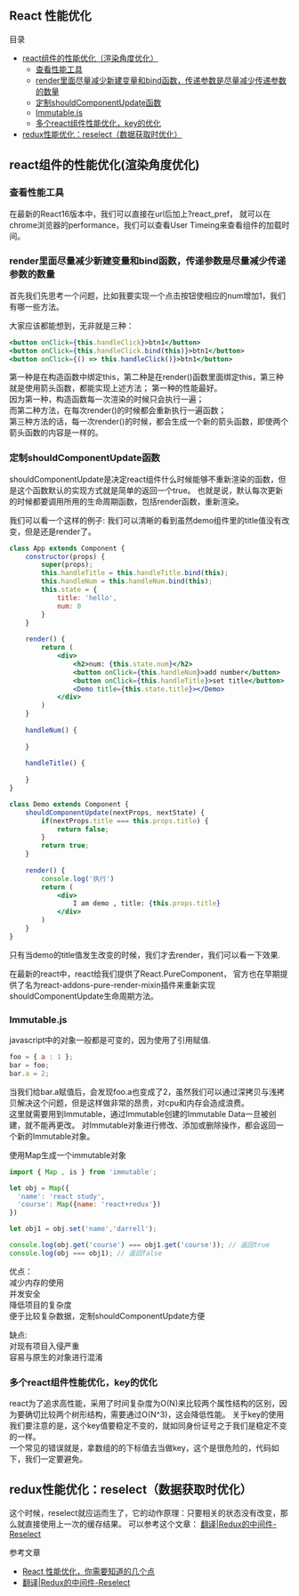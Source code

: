## React 性能优化

目录
- [react组件的性能优化（渲染角度优化）](#react组件的性能优化（渲染角度优化）)
    - [查看性能工具](#查看性能工具)
    - [render里面尽量减少新建变量和bind函数，传递参数是尽量减少传递参数的数量](#render里面尽量减少新建变量和bind函数，传递参数是尽量减少传递参数的数量)
    - [定制shouldComponentUpdate函数](#定制shouldComponentUpdate函数)
    - [Immutable.js](#Immutable.js)
    - [多个react组件性能优化，key的优化](#多个react组件性能优化，key的优化)
 - [redux性能优化：reselect（数据获取时优化）](#redux性能优化：reselect（数据获取时优化）)



## react组件的性能优化(渲染角度优化)

### 查看性能工具
在最新的React16版本中，我们可以直接在url后加上?react_pref，
就可以在chrome浏览器的performance，我们可以查看User Timeing来查看组件的加载时间。


### render里面尽量减少新建变量和bind函数，传递参数是尽量减少传递参数的数量
首先我们先思考一个问题，比如我要实现一个点击按钮使相应的num增加1，我们有哪一些方法。

大家应该都能想到，无非就是三种：
```jsx
<button onClick={this.handleClick}>btn1</button>
<button onClick={this.handleClick.bind(this)}>btn1</button>
<button onClick={() => this.handleClick()}>btn1</button>
```
第一种是在构造函数中绑定this，第二种是在render()函数里面绑定this，第三种就是使用箭头函数，都能实现上述方法；
第一种的性能最好。                           
因为第一种，构造函数每一次渲染的时候只会执行一遍；                                       
而第二种方法，在每次render()的时候都会重新执行一遍函数；                                        
第三种方法的话，每一次render()的时候，都会生成一个新的箭头函数，即使两个箭头函数的内容是一样的。                                        

### 定制shouldComponentUpdate函数
shouldComponentUpdate是决定react组件什么时候能够不重新渲染的函数，但是这个函数默认的实现方式就是简单的返回一个true。
也就是说，默认每次更新的时候都要调用所用的生命周期函数，包括render函数，重新渲染。

我们可以看一个这样的例子: 我们可以清晰的看到虽然demo组件里的title值没有改变，但是还是render了。
```jsx harmony
class App extends Component {
    constructor(props) {
        super(props);
        this.handleTitle = this.handleTitle.bind(this);
        this.handleNum = this.handleNum.bind(this);
        this.state = {
            title: 'hello',
            num: 0
        }
    }
    
    render() {
        return (
            <div>
                <h2>num: {this.state.num}</h2>
                <button onClick={this.handleNum}>add number</button>
                <button onClick={this.handleTitle}>set title</button>
                <Demo title={this.state.title}></Demo>
            </div>
        )
    }
    
    handleNum() {
        
    }
    
    handleTitle() {
        
    }
}

class Demo extends Component {
    shouldComponentUpdate(nextProps, nextState) {
        if(nextProps.title === this.props.title) {
            return false;
        }
        return true;
    }
    
    render() {
        console.log('执行')
        return (
            <div>
                I am demo , title: {this.props.title}
            </div>
        )
    }
}
```
只有当demo的title值发生改变的时候，我们才去render，我们可以看一下效果.

在最新的react中，react给我们提供了React.PureComponent，
官方也在早期提供了名为react-addons-pure-render-mixin插件来重新实现shouldComponentUpdate生命周期方法。

### Immutable.js
javascript中的对象一般都是可变的，因为使用了引用赋值.
```js
foo = { a : 1 };
bar = foo;
bar.a = 2;
```

当我们给bar.a赋值后，会发现foo.a也变成了2，虽然我们可以通过深拷贝与浅拷贝解决这个问题，但是这样做非常的昂贵，对cpu和内存会造成浪费。                               
这里就需要用到Immutable，通过Immutable创建的Immutable Data一旦被创建，就不能再更改。
对Immutable对象进行修改、添加或删除操作，都会返回一个新的Immutable对象。

使用Map生成一个immutable对象                    
```js
import { Map , is } from 'immutable';

let obj = Map({
  'name': 'react study',
  'course': Map({name: 'react+redux'})
})

let obj1 = obj.set('name','darrell');

console.log(obj.get('course') === obj1.get('course')); // 返回true
console.log(obj === obj1); // 返回false
```

优点：                             
减少内存的使用                             
并发安全                                
降低项目的复杂度                                
便于比较复杂数据，定制shouldComponentUpdate方便                              

缺点:                                             
对现有项目入侵严重                                               
容易与原生的对象进行混淆                                                


### 多个react组件性能优化，key的优化
react为了追求高性能，采用了时间复杂度为O(N)来比较两个属性结构的区别，因为要确切比较两个树形结构，需要通过O(N^3)，这会降低性能。
关于key的使用我们要注意的是，这个key值要稳定不变的，就如同身份证号之于我们是稳定不变的一样。                       
一个常见的错误就是，拿数组的的下标值去当做key，这个是很危险的，代码如下，我们一定要避免。                          

## redux性能优化：reselect（数据获取时优化）
这个时候，reselect就应运而生了，它的动作原理：只要相关的状态没有改变，那么就直接使用上一次的缓存结果。
可以参考这个文章： [翻译|Redux的中间件-Reselect](https://www.jianshu.com/p/6e38c66366cd)







参考文章
- [React 性能优化，你需要知道的几个点](https://www.jianshu.com/p/333f390f2e84)
- [翻译|Redux的中间件-Reselect](https://www.jianshu.com/p/6e38c66366cd)
